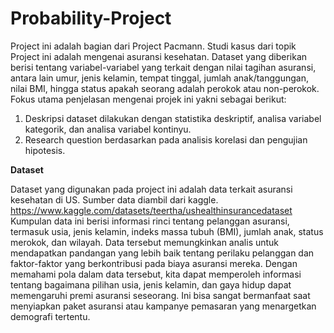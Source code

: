 # Probability-Project
Project ini adalah bagian dari Project Pacmann.  Studi kasus dari topik Project ini adalah mengenai asuransi kesehatan. Dataset yang diberikan berisi tentang variabel-variabel yang terkait dengan nilai tagihan asuransi, antara lain umur, jenis kelamin, tempat tinggal, jumlah anak/tanggungan, nilai BMI, hingga status apakah seorang adalah perokok atau non-perokok.
Fokus utama penjelasan mengenai projek ini yakni sebagai berikut:
1. Deskripsi dataset dilakukan dengan statistika deskriptif, analisa variabel kategorik, dan analisa variabel kontinyu.
2. Research question berdasarkan pada analisis korelasi dan pengujian hipotesis.

**Dataset**

Dataset yang digunakan pada project ini adalah data terkait asuransi kesehatan di US. Sumber data diambil dari kaggle.
https://www.kaggle.com/datasets/teertha/ushealthinsurancedataset
Kumpulan data ini berisi informasi rinci tentang pelanggan asuransi, termasuk usia, jenis kelamin, indeks massa tubuh (BMI), jumlah anak, status merokok, dan wilayah. Data tersebut memungkinkan analis untuk mendapatkan pandangan yang lebih baik tentang perilaku pelanggan dan faktor-faktor yang berkontribusi pada biaya asuransi mereka. Dengan memahami pola dalam data tersebut, kita dapat memperoleh informasi tentang bagaimana pilihan usia, jenis kelamin, dan gaya hidup dapat memengaruhi premi asuransi seseorang. Ini bisa sangat bermanfaat saat menyiapkan paket asuransi atau kampanye pemasaran yang menargetkan demografi tertentu.
